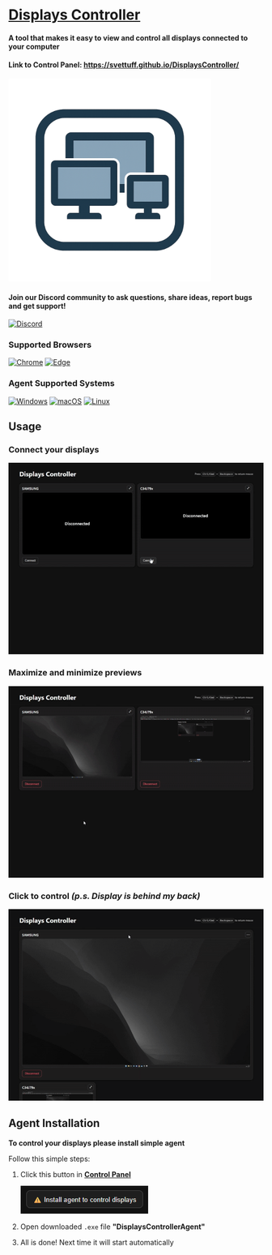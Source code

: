 # [Displays Controller](https://svettuff.github.io/DisplaysController/)

#### A tool that makes it easy to **view** and **control** all displays connected to your computer
#### Link to Control Panel: https://svettuff.github.io/DisplaysController/

<img src="public/logo-transparent.png" alt="logo" width="400" height="auto">

#### Join our Discord community to ask questions, share ideas, report bugs and get support!

[![Discord](https://img.shields.io/badge/Discord-Join%20Us-5865F2?logo=discord&logoColor=white)](https://discord.gg/9cwKge3j)

### Supported Browsers

[![Chrome](https://img.shields.io/badge/Chrome-Supported-brightgreen?logo=googlechrome&logoColor=white)](#)
[![Edge](https://img.shields.io/badge/Edge-Supported-brightgreen?logo=microsoftedge&logoColor=white)](#)

### Agent Supported Systems

[![Windows](https://img.shields.io/badge/Windows-Supported-brightgreen?logo=windows&logoColor=white)](#)
[![macOS](https://img.shields.io/badge/macOS-In%20Progress-orange?logo=apple&logoColor=white)](#)
[![Linux](https://img.shields.io/badge/Linux-In%20Progress-orange?logo=linux&logoColor=white)](#)

## Usage

### Connect your displays

![1.gif](public/1.gif)

### Maximize and minimize previews

![2.gif](public/2.gif)

### Click to control _(p.s. Display is behind my back)_

![3.gif](public/3.gif)

## Agent Installation

**To control your displays please install simple agent**

Follow this simple steps:

1. Click this button in **[Control Panel](https://svettuff.github.io/DisplaysController/)**

    ![img.png](public/img.png)

2. Open downloaded `.exe` file **"DisplaysControllerAgent"**
3. All is done! Next time it will start automatically
